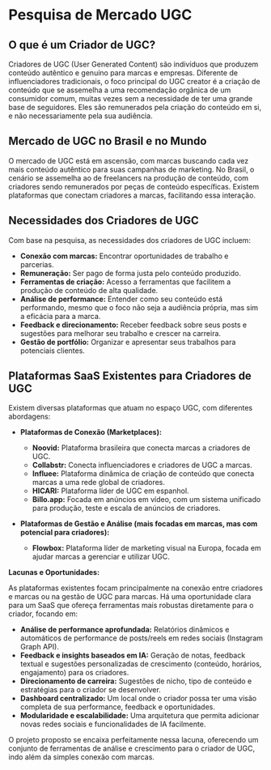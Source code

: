# Pesquisa de Mercado UGC

## O que é um Criador de UGC?
Criadores de UGC (User Generated Content) são indivíduos que produzem conteúdo autêntico e genuíno para marcas e empresas. Diferente de influenciadores tradicionais, o foco principal do UGC creator é a criação de conteúdo que se assemelha a uma recomendação orgânica de um consumidor comum, muitas vezes sem a necessidade de ter uma grande base de seguidores. Eles são remunerados pela criação do conteúdo em si, e não necessariamente pela sua audiência.

## Mercado de UGC no Brasil e no Mundo
O mercado de UGC está em ascensão, com marcas buscando cada vez mais conteúdo autêntico para suas campanhas de marketing. No Brasil, o cenário se assemelha ao de freelancers na produção de conteúdo, com criadores sendo remunerados por peças de conteúdo específicas. Existem plataformas que conectam criadores a marcas, facilitando essa interação.

## Necessidades dos Criadores de UGC
Com base na pesquisa, as necessidades dos criadores de UGC incluem:
*   **Conexão com marcas:** Encontrar oportunidades de trabalho e parcerias.
*   **Remuneração:** Ser pago de forma justa pelo conteúdo produzido.
*   **Ferramentas de criação:** Acesso a ferramentas que facilitem a produção de conteúdo de alta qualidade.
*   **Análise de performance:** Entender como seu conteúdo está performando, mesmo que o foco não seja a audiência própria, mas sim a eficácia para a marca.
*   **Feedback e direcionamento:** Receber feedback sobre seus posts e sugestões para melhorar seu trabalho e crescer na carreira.
*   **Gestão de portfólio:** Organizar e apresentar seus trabalhos para potenciais clientes.

## Plataformas SaaS Existentes para Criadores de UGC
Existem diversas plataformas que atuam no espaço UGC, com diferentes abordagens:

*   **Plataformas de Conexão (Marketplaces):**
    *   **Noovid:** Plataforma brasileira que conecta marcas a criadores de UGC.
    *   **Collabstr:** Conecta influenciadores e criadores de UGC a marcas.
    *   **Influee:** Plataforma dinâmica de criação de conteúdo que conecta marcas a uma rede global de criadores.
    *   **HICARI:** Plataforma líder de UGC em espanhol.
    *   **Billo.app:** Focada em anúncios em vídeo, com um sistema unificado para produção, teste e escala de anúncios de criadores.

*   **Plataformas de Gestão e Análise (mais focadas em marcas, mas com potencial para criadores):**
    *   **Flowbox:** Plataforma líder de marketing visual na Europa, focada em ajudar marcas a gerenciar e utilizar UGC.

**Lacunas e Oportunidades:**

As plataformas existentes focam principalmente na conexão entre criadores e marcas ou na gestão de UGC para marcas. Há uma oportunidade clara para um SaaS que ofereça ferramentas mais robustas diretamente para o criador, focando em:

*   **Análise de performance aprofundada:** Relatórios dinâmicos e automáticos de performance de posts/reels em redes sociais (Instagram Graph API).
*   **Feedback e insights baseados em IA:** Geração de notas, feedback textual e sugestões personalizadas de crescimento (conteúdo, horários, engajamento) para os criadores.
*   **Direcionamento de carreira:** Sugestões de nicho, tipo de conteúdo e estratégias para o criador se desenvolver.
*   **Dashboard centralizado:** Um local onde o criador possa ter uma visão completa de sua performance, feedback e oportunidades.
*   **Modularidade e escalabilidade:** Uma arquitetura que permita adicionar novas redes sociais e funcionalidades de IA facilmente.

O projeto proposto se encaixa perfeitamente nessa lacuna, oferecendo um conjunto de ferramentas de análise e crescimento para o criador de UGC, indo além da simples conexão com marcas.


